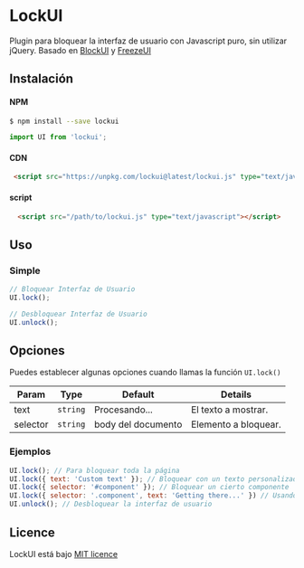 # LockUI
Plugin para bloquear la interfaz de usuario con Javascript puro,
sin utilizar jQuery.
Basado en [BlockUI](https://github.com/malsup/blockui) y [FreezeUI](https://github.com/alexradulescu/FreezeUI)
## Instalación
#### NPM
```bash
$ npm install --save lockui
```
```js
import UI from 'lockui';
```
#### CDN
```html
 <script src="https://unpkg.com/lockui@latest/lockui.js" type="text/javascript"></script>
```
#### script
```html
  <script src="/path/to/lockui.js" type="text/javascript"></script>
```

## Uso

### Simple

```javascript
// Bloquear Interfaz de Usuario
UI.lock();

// Desbloquear Interfaz de Usuario
UI.unlock();
```


## Opciones
Puedes establecer algunas opciones cuando llamas la función `UI.lock()`

Param | Type | Default | Details
------------ | ------------- | ------------- | -------------
text | `string` | Procesando... | El texto a mostrar. 
selector | `string` | <body> body del documento | Elemento a bloquear.

### Ejemplos
```javascript
UI.lock(); // Para bloquear toda la página
UI.lock({ text: 'Custom text' }); // Bloquear con un texto personalizado
UI.lock({ selector: '#component' }); // Bloquear un cierto componente
UI.lock({ selector: '.component', text: 'Getting there...' }) // Usando ambas opciones a la vez. 
UI.unlock(); // Desbloquear la interfaz de usuario
```

## Licence
LockUI está bajo [MIT licence](https://opensource.org/licenses/mit-license.php)
